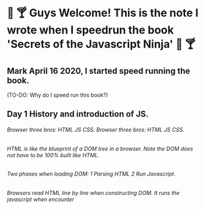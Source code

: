 # 🎉 🍸 Guys Welcome! This is the note I wrote when I speedrun the book 'Secrets of the Javascript Ninja' 🎉 🍸
## Mark April 16 2020, I started speed running the book.

(TO-DO: Why do I speed run this book?)  
## Day 1 History and introduction of JS.
######   Browser three bros: HTML JS CSS.  Browser three bros: HTML JS CSS.  
######   HTML is like the blueprint of a DOM tree in a browser. Note the DOM does not have to be 100% built like HTML.  
######   Two phases when loading DOM: 1 Parsing HTML 2 Run Javascript. 
######   Browsers read HTML line by line when constructing DOM. It runs the javascript when encounter <script> tag.
######   Javascript has access to 'window', which represents the website that the js runs in. 'Document' is an element of 'window'.  
######   Event queue is a nice feature. The queue is operated in browser not js. I think it's a FIFO queue.  
######   Not only JS can register events in the event queue. But also the browser (incoming network traffic) and the user(click) register events.  
  
## Day 2 Function introduction
######   Function context. There is always one "window" context. "this" keyword inside a function refers to its context.
######   Ways of defining functions. function declaration. arrow function. function as a method. "new" keyword. 
######   "arguments" and "this" are implicitly passed to function as arguments.
######   "arguments" contains all the arguments passed into a function.
######   "arguments" is not an array. 
######   The values in "arguments" entries are shadow-copy of real arguments, so changing one will reflect on others.
######   Use of "new" + function as object initializer. Use "this" to refer to the calling object.
######   Function context depends on function invocation.
######   Arrow functions use the context when it's created, if not explicitly changed.
######   TBH try don't use this, it's chaotic.
  
Took a 3 days break for final exams :>  I thought I could finish this book in a week. But here I am, done 50% after a week with exams and stuff. I need to finish this book in time to work on my other ideas.


## Day 3 Closure and scope. ---- execution context, lexical env and (let, var, const)
######   First of all, there is an execution context. It's like a stack of executing functions ordered by scope. The one at the bottom is always the 'window', the js boss. The more up it goes, the less scope it gets. 
######   Functions, blocks (ex. for loop) can all be put into the execution context.
######   A Lexical environment is a place (like a stack) to store the information of objects inside each closure in order to track them. It's used when determining the scope of any object.
######   Program go search for an object identifier in the lexical env start from the top, if not found, it goes to the closest outer lexical env. And it kept going until it searched the 'window' env and had no results. 
######   Unlike private or public in java. Identifier declared by var is assigned to the closest function lexical env, it skips block (ex. for loop). 
######   Let assign an identifier to the closest lexical env no matter block or function. 
######   Const's scope is the same as Let but, the identifier could not be completely reassigned.
######   JS scans the declared function identifiers excluding arrow functions at the first time it reads the js file. That's why we could use the function that has yet to be declared. 

## Day 4 Generators and promises.    Promise Promise.all Promise.any catch 
######   Generators are a function that could be suspended and resumed. Do *function func_name(){} when you declare it. 
######   Promises are syntax sugar built based on generators. 
######   ES6 introduces async function(){ await another_func_name() }. It's like multiprocessing. Though js is a single thread language.
######   Good syntax sugar Promise Promise.all Promise.any catch. Remember them and you will use them. 

## Day 5 prototyping and fake object oriented programming in javascript. 
######   Prototype is like a parent blueprint.  
######   Prototypes come with any objects(functions). It's auto-attached to the object when it's created. 
######   By initializing obj with a new keyword. By var objBanana = new PenCup(); you initialize objBanana with everything from PenCup's prototype. 
######   By var objBanana = new PenCup(); objBanana.prototype and PenCup.prototype refer to the same prototype in memory. 
######   You can change the prototype by just assigning it like objBanana.prototype = anotherPrototype. But it's stupid to do it.
######   I won't mention some practical pitfalls when using prototypes. Let's use them less, it's safer this way.
######   Coming with ES6, class, inheritance are coming to js. They are all built with prototyping. We just lost another excuse to use a prototype! (I don't like prototyping, it's humanly-designed-complicated). 
######   Use Object.defineProperty(obj,propertyName, {specifications}) to define a property with certain rules like enumarable. writable etc. 


## Day 6 Controlling access to objects --- Getter Setter Proxy
######   You can use Getter and Setter to define the action when retrieve and modifying an 'object liked function'. 
######   Use getter and setter with constructor function to mimic 'private' variables. 
######   Proxy is a way to gain completely control over an object. Get, set and called(as a function) and more could be intercepted by proxy. 
######   Proxy is much slower (dozens of times) than not using it.



